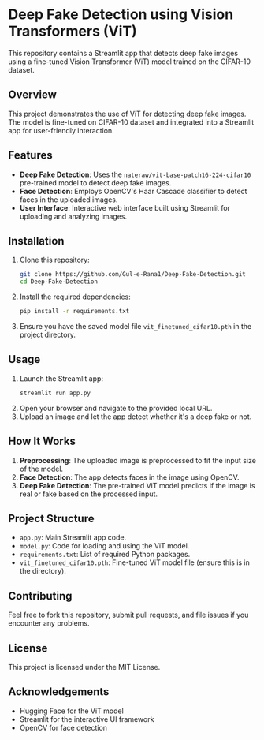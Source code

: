 # Deep Fake Detection using Vision Transformers (ViT)
This repository contains a Streamlit app that detects deep fake images using a fine-tuned Vision Transformer (ViT) model trained on the CIFAR-10 dataset.

## Overview
This project demonstrates the use of ViT for detecting deep fake images. The model is fine-tuned on CIFAR-10 dataset and integrated into a Streamlit app for user-friendly interaction.

## Features
- **Deep Fake Detection**: Uses the `nateraw/vit-base-patch16-224-cifar10` pre-trained model to detect deep fake images.
- **Face Detection**: Employs OpenCV's Haar Cascade classifier to detect faces in the uploaded images.
- **User Interface**: Interactive web interface built using Streamlit for uploading and analyzing images.

## Installation
1. Clone this repository:
    ```bash
    git clone https://github.com/Gul-e-Rana1/Deep-Fake-Detection.git
    cd Deep-Fake-Detection
    ```
2. Install the required dependencies:
    ```bash
    pip install -r requirements.txt
    ```
3. Ensure you have the saved model file `vit_finetuned_cifar10.pth` in the project directory.

## Usage
1. Launch the Streamlit app:
    ```bash
    streamlit run app.py
    ```
2. Open your browser and navigate to the provided local URL.
3. Upload an image and let the app detect whether it's a deep fake or not.

## How It Works
1. **Preprocessing**: The uploaded image is preprocessed to fit the input size of the model.
2. **Face Detection**: The app detects faces in the image using OpenCV.
3. **Deep Fake Detection**: The pre-trained ViT model predicts if the image is real or fake based on the processed input.

## Project Structure
- `app.py`: Main Streamlit app code.
- `model.py`: Code for loading and using the ViT model.
- `requirements.txt`: List of required Python packages.
- `vit_finetuned_cifar10.pth`: Fine-tuned ViT model file (ensure this is in the directory).

## Contributing
Feel free to fork this repository, submit pull requests, and file issues if you encounter any problems.

## License
This project is licensed under the MIT License.

## Acknowledgements
- Hugging Face for the ViT model
- Streamlit for the interactive UI framework
- OpenCV for face detection
